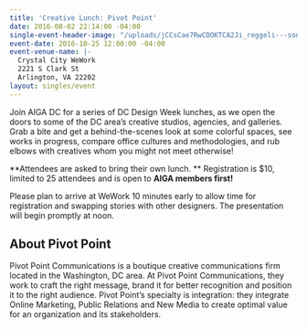 ```yaml
---
title: 'Creative Lunch: Pivot Point'
date: 2016-08-02 22:14:00 -04:00
single-event-header-image: "/uploads/jCCsCae7RwCDOKTCA2Ji_reggeli---sonka%CC%81s-szendvics.jpg"
event-date: 2016-10-25 12:00:00 -04:00
event-venue-name: |-
  Crystal City WeWork
  2221 S Clark St
  Arlington, VA 22202
layout: singles/event
---
```


Join AIGA DC for a series of DC Design Week lunches, as we open the doors to some of the DC area’s creative studios, agencies, and galleries. Grab a bite and get a behind-the-scenes look at some colorful spaces, see works in progress, compare office cultures and methodologies, and rub elbows with creatives whom you might not meet otherwise!

**Attendees are asked to bring their own lunch. ** Registration is $10, limited to 25 attendees and is open to **AIGA members first!**

Please plan to arrive at WeWork 10 minutes early to allow time for registration and swapping stories with other designers. The presentation will begin promptly at noon.
 
## About Pivot Point
Pivot Point Communications is a boutique creative communications firm located in the Washington, DC area. At Pivot Point Communications, they work to craft the right message, brand it for better recognition and position it to the right audience. Pivot Point’s specialty is integration: they integrate Online Marketing, Public Relations and New Media to create optimal value for an organization and its stakeholders.